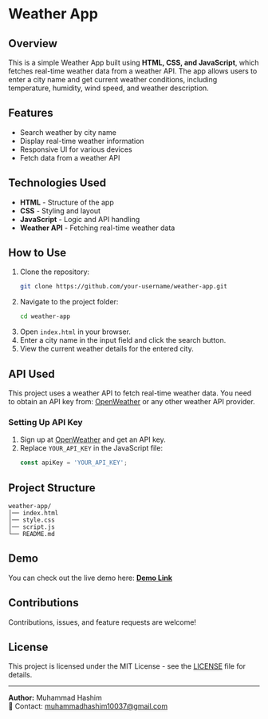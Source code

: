 # Weather App

## Overview

This is a simple Weather App built using **HTML, CSS, and JavaScript**, which fetches real-time weather data from a weather API. The app allows users to enter a city name and get current weather conditions, including temperature, humidity, wind speed, and weather description.

## Features

- Search weather by city name
- Display real-time weather information
- Responsive UI for various devices
- Fetch data from a weather API

## Technologies Used

- **HTML** - Structure of the app
- **CSS** - Styling and layout
- **JavaScript** - Logic and API handling
- **Weather API** - Fetching real-time weather data

## How to Use

1. Clone the repository:
   ```sh
   git clone https://github.com/your-username/weather-app.git
   ```
2. Navigate to the project folder:
   ```sh
   cd weather-app
   ```
3. Open `index.html` in your browser.
4. Enter a city name in the input field and click the search button.
5. View the current weather details for the entered city.

## API Used

This project uses a weather API to fetch real-time weather data. You need to obtain an API key from:
[OpenWeather](https://openweathermap.org/) or any other weather API provider.

### Setting Up API Key

1. Sign up at [OpenWeather](https://openweathermap.org/) and get an API key.
2. Replace `YOUR_API_KEY` in the JavaScript file:
   ```javascript
   const apiKey = 'YOUR_API_KEY';
   ```

## Project Structure

```
weather-app/
│── index.html
│── style.css
│── script.js
└── README.md
```

## Demo

You can check out the live demo here: **[Demo Link](https://muhammadhashim2.github.io/Weather-App/)**

## Contributions

Contributions, issues, and feature requests are welcome!

## License

This project is licensed under the MIT License - see the [LICENSE](LICENSE) file for details.

---

**Author:** Muhammad Hashim\
📧 Contact: [muhammadhashim10037@gmail.com](mailto\:your-email@example.com)

